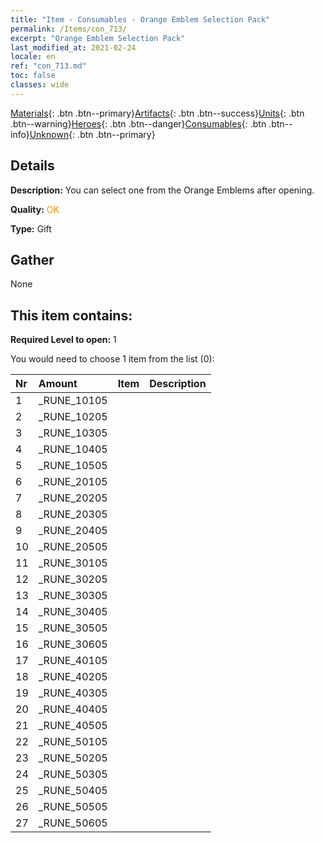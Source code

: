 ```yaml
---
title: "Item - Consumables - Orange Emblem Selection Pack"
permalink: /Items/con_713/
excerpt: "Orange Emblem Selection Pack"
last_modified_at: 2021-02-24
locale: en
ref: "con_713.md"
toc: false
classes: wide
---
```

 [Materials](/Items/){: .btn .btn--primary}[Artifacts](/Items/Artifacts/){: .btn .btn--success}[Units](/Items/Units/){: .btn .btn--warning}[Heroes](/Items/Heroes/){: .btn .btn--danger}[Consumables](/Items/Consumables/){: .btn .btn--info}[Unknown](/Items/Unknown/){: .btn .btn--primary}

## Details
 **Description:** You can select one from the Orange Emblems after opening.

 **Quality:** <span style="color: #FF8C00">OK</span>

 **Type:** Gift

## Gather

  None

## This item contains:

 **Required Level to open:** 1

 You would need to choose 1 item from the list (0):

  | Nr | Amount |     Item    | Description |
  |:---|:-------|:------------|:-----------:|
  | 1 | _RUNE_10105 | 
  | 2 | _RUNE_10205 | 
  | 3 | _RUNE_10305 | 
  | 4 | _RUNE_10405 | 
  | 5 | _RUNE_10505 | 
  | 6 | _RUNE_20105 | 
  | 7 | _RUNE_20205 | 
  | 8 | _RUNE_20305 | 
  | 9 | _RUNE_20405 | 
  | 10 | _RUNE_20505 | 
  | 11 | _RUNE_30105 | 
  | 12 | _RUNE_30205 | 
  | 13 | _RUNE_30305 | 
  | 14 | _RUNE_30405 | 
  | 15 | _RUNE_30505 | 
  | 16 | _RUNE_30605 | 
  | 17 | _RUNE_40105 | 
  | 18 | _RUNE_40205 | 
  | 19 | _RUNE_40305 | 
  | 20 | _RUNE_40405 | 
  | 21 | _RUNE_40505 | 
  | 22 | _RUNE_50105 | 
  | 23 | _RUNE_50205 | 
  | 24 | _RUNE_50305 | 
  | 25 | _RUNE_50405 | 
  | 26 | _RUNE_50505 | 
  | 27 | _RUNE_50605 | 
